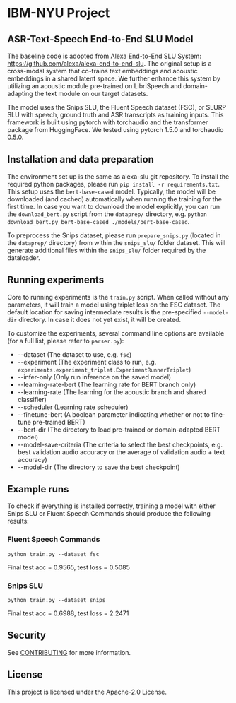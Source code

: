 # IBM-NYU Project
## ASR-Text-Speech End-to-End SLU Model

The baseline code is adopted from Alexa End-to-End SLU System: https://github.com/alexa/alexa-end-to-end-slu. 
The original setup is a cross-modal system that co-trains text embeddings and acoustic embeddings in a shared latent space.
We further enhance this system by utilizing an acoustic module pre-trained on LibriSpeech and domain-adapting the text module on our target datasets.

The model uses the Snips SLU, the Fluent Speech dataset (FSC), or SLURP SLU with speech, ground truth and ASR transcripts as training inputs.
This framework is built using pytorch with torchaudio and the transformer package from HuggingFace.
We tested using pytorch 1.5.0 and torchaudio 0.5.0.

## Installation and data preparation

The environment set up is the same as alexa-slu git repository.
To install the required python packages, please run `pip install -r requirements.txt`. This setup uses the `bert-base-cased` model.
Typically, the model will be downloaded (and cached) automatically when running the training for the first time.
In case you want to download the model explicitly, you can run the `download_bert.py` script from the `dataprep/` directory,
e.g. `python download_bert.py bert-base-cased ./models/bert-base-cased`. 

To preprocess the Snips dataset, please run `prepare_snips.py` (located in the `dataprep/` directory) from within the `snips_slu/` folder dataset.
This will generate additional files within the `snips_slu/` folder required by the dataloader.

## Running experiments

Core to running experiments is the `train.py` script.
When called without any parameters, it will train a model using triplet loss on the FSC dataset.
The default location for saving intermediate results is the pre-specified `--model-dir` directory.
In case it does not yet exist, it will be created.

To customize the experiments, several command line options are available (for a full list, please refer to `parser.py`):

* --dataset (The dataset to use, e.g. `fsc`)
* --experiment (The experiment class to run, e.g. `experiments.experiment_triplet.ExperimentRunnerTriplet`)
* --infer-only (Only run inference on the saved model)
* --learning-rate-bert (The learning rate for BERT branch only)
* --learning-rate (The learning for the acoustic branch and shared classifier)
* --scheduler (Learning rate scheduler)
* --finetune-bert (A boolean parameter indicating whether or not to fine-tune pre-trained BERT)
* --bert-dir (The directory to load pre-trained or domain-adapted BERT model)
* --model-save-criteria (The criteria to select the best checkpoints, e.g. best validation audio accuracy or the average of validation audio + text accuracy)
* --model-dir (The directory to save the best checkpoint)

## Example runs

To check if everything is installed correctly, training a model with either Snips SLU or Fluent Speech Commands should produce the following results:

### Fluent Speech Commands

`python train.py --dataset fsc`

Final test acc = 0.9565, test loss = 0.5085

### Snips SLU

`python train.py --dataset snips`

Final test acc = 0.6988, test loss = 2.2471


## Security

See [CONTRIBUTING](CONTRIBUTING.md#security-issue-notifications) for more information.

## License

This project is licensed under the Apache-2.0 License.
